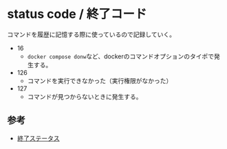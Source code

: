 # status code / 終了コード

コマンドを履歴に記憶する際に使っているので記録していく。

- 16
  - `docker compose donw`など、dockerのコマンドオプションのタイポで発生する。
- 126
  - コマンドを実行できなかった（実行権限がなかった）
- 127
  - コマンドが見つからないときに発生する。

## 参考

- [終了ステータス](https://ja.wikipedia.org/wiki/%E7%B5%82%E4%BA%86%E3%82%B9%E3%83%86%E3%83%BC%E3%82%BF%E3%82%B9)
